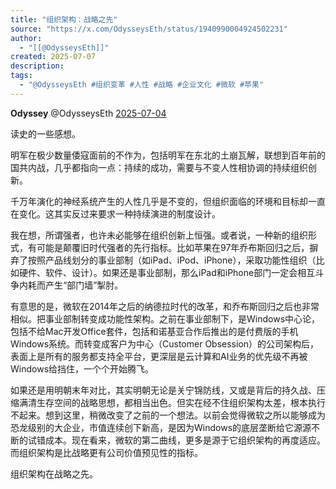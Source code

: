 ```yaml
---
title: "组织架构：战略之先"
source: "https://x.com/OdysseysEth/status/1940990004924502231"
author:
  - "[[@OdysseysEth]]"
created: 2025-07-07
description:
tags:
  - "@OdysseysEth #组织变革 #人性 #战略 #企业文化 #微软 #苹果"
---
```

**Odyssey** @OdysseysEth [2025-07-04](https://x.com/OdysseysEth/status/1940990004924502231)

读史的一些感想。

明军在极少数量倭寇面前的不作为，包括明军在东北的土崩瓦解，联想到百年前的国共内战，几乎都指向一点：持续的成功，需要与不变人性相协调的持续组织创新。

千万年演化的神经系统产生的人性几乎是不变的，但组织面临的环境和目标却一直在变化。这其实反过来要求一种持续演进的制度设计。

我在想，所谓强者，也许未必能够在组织创新上恒强。或者说，一种新的组织形式，有可能是颠覆旧时代强者的先行指标。比如苹果在97年乔布斯回归之后，摒弃了按照产品线划分的事业部制（如iPad、iPod、iPhone），采取功能性组织（比如硬件、软件、设计）。如果还是事业部制，那么iPad和iPhone部门一定会相互斗争内耗而产生“部门墙”掣肘。

有意思的是，微软在2014年之后的纳德拉时代的改革，和乔布斯回归之后也非常相似。把事业部制转变成功能性架构。之前在事业部制下，是Windows中心论，包括不给Mac开发Office套件，包括和诺基亚合作后推出的是付费版的手机Windows系统。而转变成客户为中心（Customer Obsession）的公司架构后，表面上是所有的服务都支持全平台，更深层是云计算和AI业务的优先级不再被Windows给挡住，一个个开始腾飞。

如果还是用明朝末年对比，其实明朝无论是关宁锦防线，又或是背后的持久战、压缩满清生存空间的战略思想，都相当出色。但实在经不住组织架构太差，根本执行不起来。想到这里，稍微改变了之前的一个想法。以前会觉得微软之所以能够成为恐龙级别的大企业，市值连续创下新高，是因为Windows的底层垄断给它源源不断的试错成本。现在看来，微软的第二曲线，更多是源于它组织架构的再度适应。而组织架构是比战略更有公司价值预见性的指标。

组织架构在战略之先。